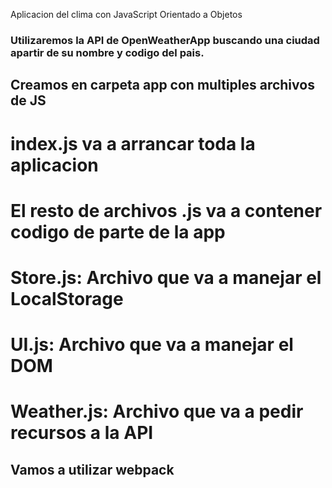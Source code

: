 Aplicacion del clima con JavaScript Orientado a Objetos

### Utilizaremos la API de OpenWeatherApp buscando una ciudad apartir de su nombre y codigo del pais.

## Creamos en carpeta app con multiples archivos de JS
# index.js va a arrancar toda la aplicacion
# El resto de archivos .js va a contener codigo de parte de la app
# Store.js: Archivo que va a manejar el LocalStorage
# UI.js: Archivo que va a manejar el DOM
# Weather.js: Archivo que va a pedir recursos a la API

## Vamos a utilizar webpack